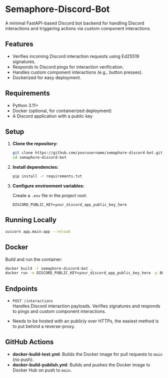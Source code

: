 # Semaphore-Discord-Bot

A minimal FastAPI-based Discord bot backend for handling Discord interactions and triggering actions via custom component interactions.

## Features

- Verifies incoming Discord interaction requests using Ed25519 signatures.
- Responds to Discord pings for interaction verification.
- Handles custom component interactions (e.g., button presses).
- Dockerized for easy deployment.

## Requirements

- Python 3.11+
- Docker (optional, for containerized deployment)
- A Discord application with a public key

## Setup

1. **Clone the repository:**
   ```sh
   git clone https://github.com/yourusername/semaphore-discord-bot.git
   cd semaphore-discord-bot
   ```

2. **Install dependencies:**
   ```sh
   pip install -r requirements.txt
   ```

3. **Configure environment variables:**

   Create a `.env` file in the project root:
   ```
   DISCORD_PUBLIC_KEY=your_discord_app_public_key_here
   ```

## Running Locally

```sh
uvicorn app.main:app --reload
```

## Docker

Build and run the container:

```sh
docker build -t semaphore-discord-bot .
docker run -e DISCORD_PUBLIC_KEY=your_discord_app_public_key_here -p 8000:8000 semaphore-discord-bot
```

## Endpoints

- `POST /interactions`  
  Handles Discord interaction payloads. Verifies signatures and responds to pings and custom component interactions.

- Needs to be hosted with an publicly over HTTPs, the easiest method is to put behind a reverse-proxy.

## GitHub Actions

- **docker-build-test.yml**: Builds the Docker image for pull requests to `main` (no push).
- **docker-build-publish.yml**: Builds and pushes the Docker image to Docker Hub on push to `main`.